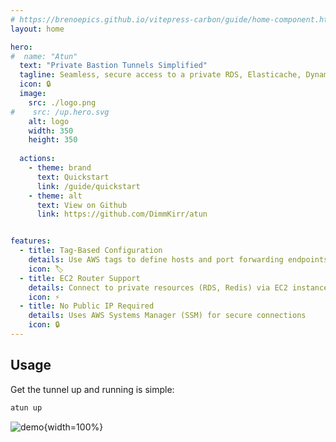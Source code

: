 ```yaml
---
# https://brenoepics.github.io/vitepress-carbon/guide/home-component.html
layout: home

hero:
#  name: "Atun"
  text: "Private Bastion Tunnels Simplified"
  tagline: Seamless, secure access to a private RDS, Elasticache, DynamoDB, or any other resource. No VPNs, no SSH agents, no friction
  icon: 🔒
  image:
    src: ./logo.png
#    src: /up.hero.svg
    alt: logo
    width: 350
    height: 350
    
  actions:
    - theme: brand
      text: Quickstart
      link: /guide/quickstart
    - theme: alt
      text: View on Github
      link: https://github.com/DimmKirr/atun


features:
  - title: Tag-Based Configuration 
    details: Use AWS tags to define hosts and port forwarding endpoints
    icon: 🏷️
  - title: EC2 Router Support
    details: Connect to private resources (RDS, Redis) via EC2 instances
    icon: ⚡
  - title: No Public IP Required
    details: Uses AWS Systems Manager (SSM) for secure connections
    icon: 🔒
---
```


## Usage
Get the tunnel up and running is simple:
```sh
atun up
```
![demo](/up.hero.svg){width=100%}

